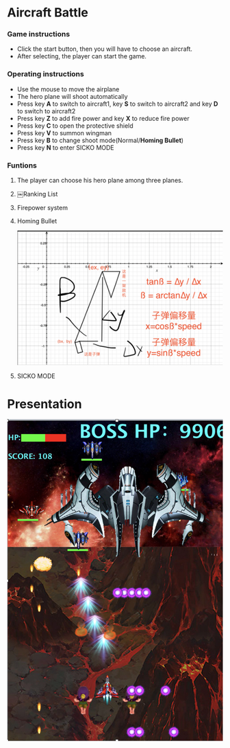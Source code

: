 # Aircraft Battle
### Game instructions
- Click the start button, then you will have to choose an aircraft.
- After selecting, the player can start the game.
### Operating instructions
- Use the mouse to move the airplane
- The hero plane will shoot automatically
- Press key **A** to switch to aircraft1, key **S** to switch to aircraft2 and key **D** to switch to aircraft2
- Press key **Z** to add fire power and key **X** to reduce fire power
- Press key **C** to open the protective shield
- Press key **V** to summon wingman
- Press key **B** to change shoot mode(Normal/**Homing Bullet**)
- Press key **N** to enter SICKO MODE

### Funtions
1. The player can choose his hero plane among three planes.
2. ￼Ranking List
3. Firepower system
4. Homing Bullet

   ![](images/bullet.png)
5. SICKO MODE

# Presentation
![](images/game.png)